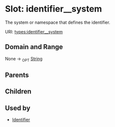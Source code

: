 
# Slot: identifier__system


The system or namespace that defines the identifier.

URI: [types:identifier__system](https://example.org/ccdh/datatypes/identifier__system)


## Domain and Range

None ->  <sub>OPT</sub> [String](types/String.md)

## Parents


## Children


## Used by

 * [Identifier](Identifier.md)
